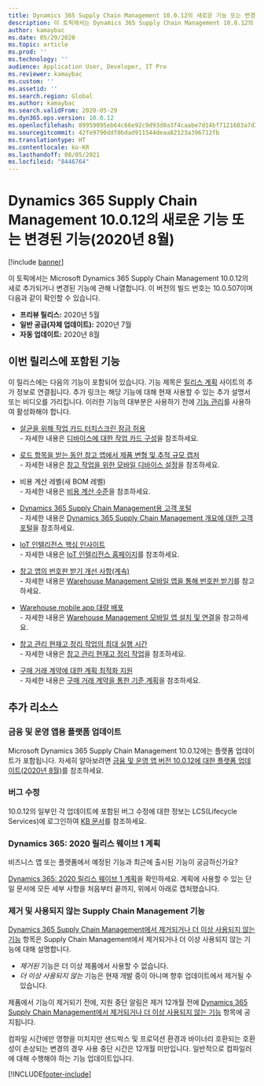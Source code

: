 ```yaml
---
title: Dynamics 365 Supply Chain Management 10.0.12의 새로운 기능 또는 변경된 기능(2020년 8월)
description: 이 토픽에서는 Dynamics 365 Supply Chain Management 10.0.12의 새로 추가되거나 변경된 기능에 관해 설명합니다.
author: kamaybac
ms.date: 05/29/2020
ms.topic: article
ms.prod: ''
ms.technology: ''
audience: Application User, Developer, IT Pro
ms.reviewer: kamaybac
ms.custom: ''
ms.assetid: ''
ms.search.region: Global
ms.author: kamaybac
ms.search.validFrom: 2020-05-29
ms.dyn365.ops.version: 10.0.12
ms.openlocfilehash: 89959095eb64c66e92c9d93d0a3f4caabe7d14bf7121683a7d35d3719a3e36ad
ms.sourcegitcommit: 42fe9790ddf0bdad911544deaa82123a396712fb
ms.translationtype: HT
ms.contentlocale: ko-KR
ms.lasthandoff: 08/05/2021
ms.locfileid: "8446764"
---
```

# <a name="whats-new-or-changed-in-dynamics-365-supply-chain-management-10012-august-2020"></a>Dynamics 365 Supply Chain Management 10.0.12의 새로운 기능 또는 변경된 기능(2020년 8월)

[!include [banner](../includes/banner.md)]

이 토픽에서는 Microsoft Dynamics 365 Supply Chain Management 10.0.12의 새로 추가되거나 변경된 기능에 관해 나열합니다. 이 버전의 빌드 번호는 10.0.507이며 다음과 같이 확인할 수 있습니다.

- **프리뷰 릴리스:** 2020년 5월
- **일반 공급(자체 업데이트):** 2020년 7월
- **자동 업데이트:** 2020년 8월

## <a name="features-included-in-this-release"></a>이번 릴리스에 포함된 기능

이 릴리스에는 다음의 기능이 포함되어 있습니다. 기능 제목은 [릴리스 계획](/dynamics365/release-plans/) 사이트의 추가 정보로 연결됩니다. 추가 링크는 해당 기능에 대해 현재 사용할 수 있는 추가 설명서 또는 비디오를 가리킵니다. 이러한 기능의 대부분은 사용하기 전에 [기능 관리](../../fin-ops-core/fin-ops/get-started/feature-management/feature-management-overview.md)를 사용하여 활성화해야 합니다.

- [살균을 위해 작업 카드 터치스크린 잠금 허용](/dynamics365-release-plan/2020wave1/dynamics365-supply-chain-management/allow-locking-job-card-touchscreen-sanitization)<br> - 자세한 내용은 [디바이스에 대한 작업 카드 구성](../production-control/config-job-card-device.md)을 참조하세요.

- [로드 항목을 받는 동안 창고 앱에서 제품 변형 및 추적 규모 캡처](/dynamics365-release-plan/2020wave1/dynamics365-supply-chain-management/capture-product-variants-tracking-dimensions-warehousing-app-during-load-item-receiving)<br> - 자세한 내용은 [창고 작업을 위한 모바일 디바이스 설정](../warehousing/configure-mobile-devices-warehouse.md)을 참조하세요.

- 비용 계산 레벨(새 BOM 레벨)<br> - 자세한 내용은 [비용 계산 수준](../cost-management/cost-calculation-level.md)을 참조하세요.

- [Dynamics 365 Supply Chain Management용 고객 포털](/dynamics365-release-plan/2020wave1/dynamics365-supply-chain-management/customer-self-service-experiences)<br> - 자세한 내용은 [Dynamics 365 Supply Chain Management 개요에 대한 고객 포털](../sales-marketing/customer-portal-overview.md)을 참조하세요.

- [IoT 인텔리전스 핵심 인사이트](/dynamics365-release-plan/2020wave1/dynamics365-supply-chain-management/iot-intelligence-core-insights) <br> - 자세한 내용은 [IoT 인텔리전스 홈페이지](../iot/iot-intelligence-home-page.md)를 참조하세요.

- [창고 앱의 번호판 받기 개선 사항(계속)](/dynamics365-release-plan/2020wave1/dynamics365-supply-chain-management/license-plate-receiving-enhancements-warehousing-mobile-app-continued)<br> - 자세한 내용은 [Warehouse Management 모바일 앱을 통해 번호판 받기](../warehousing/warehousing-mobile-device-app-license-plate-receiving.md)를 참고하세요.

- [Warehouse mobile app 대량 배포](/dynamics365-release-plan/2020wave1/dynamics365-supply-chain-management/mass-deployment-warehouse-mobile-app)<br> - 자세한 내용은 [Warehouse Management 모바일 앱 설치 및 연결](../warehousing/install-configure-warehouse-management-app.md)을 참고하세요.

- [창고 관리 현재고 정리 작업의 최대 실행 시간](/dynamics365-release-plan/2020wave1/dynamics365-supply-chain-management/maximum-execution-time-warehouse-management-on-hand-entries-cleanup-job)<br> - 자세한 내용은 [창고 관리 현재고 정리 작업](../warehousing/onhand-cleanup.md)을 참조하세요.

- [구매 거래 계약에 대한 계획 최적화 지원](/dynamics365-release-plan/2020wave1/dynamics365-supply-chain-management/planning-optimization-support-purchase-trade-agreements)<br> - 자세한 내용은 [구매 거래 계약을 통한 기준 계획](../master-planning/planning-optimization/purchase-trade-agreement.md)을 참조하세요.

## <a name="additional-resources"></a>추가 리소스

### <a name="platform-updates-for-finance-and-operations-apps"></a>금융 및 운영 앱용 플랫폼 업데이트

Microsoft Dynamics 365 Supply Chain Management 10.0.12에는 플랫폼 업데이트가 포함됩니다. 자세히 알아보려면 [금융 및 운영 앱 버전 10.0.12에 대한 플랫폼 업데이트(2020년 8월)](../../fin-ops-core/dev-itpro/get-started/whats-new-platform-update-10-0-12.md)를 참조하세요.

### <a name="bug-fixes"></a>버그 수정

10.0.12의 일부인 각 업데이트에 포함된 버그 수정에 대한 정보는 LCS(Lifecycle Services)에 로그인하여 [KB 문서](https://fix.lcs.dynamics.com/Issue/Details?bugId=453382&dbType=3&qc=a68cf77635c0ab926e7b1b75c6925c82a23058c524c4d728ba8b30fedaf41746)를 참조하세요.

### <a name="dynamics-365-2020-release-wave-1-plan"></a>Dynamics 365: 2020 릴리스 웨이브 1 계획

비즈니스 앱 또는 플랫폼에서 예정된 기능과 최근에 출시된 기능이 궁금하신가요?

[Dynamics 365: 2020 릴리스 웨이브 1 계획](/dynamics365-release-plan/2020wave1/index)을 확인하세요. 계획에 사용할 수 있는 단일 문서에 모든 세부 사항을 처음부터 끝까지, 위에서 아래로 캡처했습니다.

### <a name="removed-and-deprecated-supply-chain-management-features"></a>제거 및 사용되지 않는 Supply Chain Management 기능

[Dynamics 365 Supply Chain Management에서 제거되거나 더 이상 사용되지 않는 기능](removed-deprecated-features-scm-updates.md) 항목은 Supply Chain Management에서 제거되거나 더 이상 사용되지 않는 기능에 대해 설명합니다.

- *제거된* 기능은 더 이상 제품에서 사용할 수 없습니다.
- *더 이상 사용되지 않는* 기능은 현재 개발 중이 아니며 향후 업데이트에서 제거될 수 있습니다.

제품에서 기능이 제거되기 전에, 지원 중단 알림은 제거 12개월 전에 [Dynamics 365 Supply Chain Management에서 제거되거나 더 이상 사용되지 않는 기능](removed-deprecated-features-scm-updates.md) 항목에 공지됩니다.

컴파일 시간에만 영향을 미치지만 샌드박스 및 프로덕션 환경과 바이너리 호환되는 호환성이 손상되는 변경의 경우 사용 중단 시간은 12개월 미만입니다. 일반적으로 컴파일러에 대해 수행해야 하는 기능 업데이트입니다.


[!INCLUDE[footer-include](../../includes/footer-banner.md)]